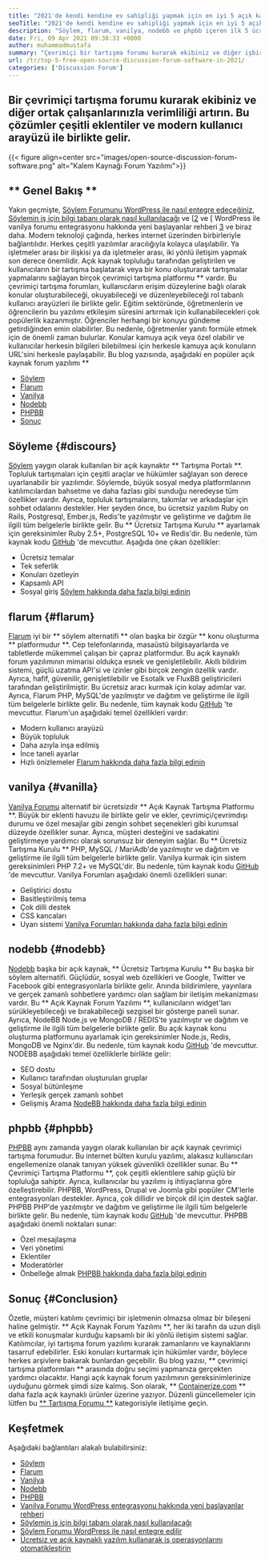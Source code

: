 ```yaml
---
title: "2021'de kendi kendine ev sahipliği yapmak için en iyi 5 açık kaynaklı forum yazılımı" 
seoTitle: "2021'de kendi kendine ev sahipliği yapmak için en iyi 5 açık kaynaklı forum yazılımı" 
description: "Söylem, flarum, vanilya, nodebb ve phpbb içeren ilk 5 ücretsiz açık kaynak forum yazılımı hakkında bilgi edinmek için bu blog gönderisini inceleyin." 
date: Fri, 09 Apr 2021 09:38:33 +0000
author: muhammadmustafa
summary: "Çevrimiçi bir tartışma forumu kurarak ekibiniz ve diğer işbirlikçileriyle verimliliği artırın. Bu çözümler çeşitli eklentiler ve modern kullanıcı arayüzü ile birlikte gelir." 
url: /tr/top-5-free-open-source-discussion-forum-software-in-2021/
categories: ['Discussion Forum']
---
```


## Bir çevrimiçi tartışma forumu kurarak ekibiniz ve diğer ortak çalışanlarınızla verimliliği artırın. Bu çözümler çeşitli eklentiler ve modern kullanıcı arayüzü ile birlikte gelir.

{{< figure align=center src="images/open-source-discussion-forum-software.png" alt="Kalem Kaynağı Forum Yazılımı">}}


## ** Genel Bakış **
Yakın geçmişte, [Söylem Forumunu WordPress ile nasıl entegre edeceğiniz][1], [Söylemin iş için bilgi tabanı olarak nasıl kullanılacağı][2] ve [[2] ve [ WordPress ile vanilya forumu entegrasyonu hakkında yeni başlayanlar rehberi [3] ve biraz daha. Modern teknoloji çağında, herkes internet üzerinden birbirleriyle bağlantılıdır. Herkes çeşitli yazılımlar aracılığıyla kolayca ulaşılabilir. Ya işletmeler arası bir ilişkisi ya da işletmeler arası, iki yönlü iletişim yapmak son derece önemlidir. Açık kaynak topluluğu tarafından geliştirilen ve kullanıcıların bir tartışma başlatarak veya bir konu oluşturarak tartışmalar yapmalarını sağlayan birçok çevrimiçi tartışma platformu ** vardır.
Bu çevrimiçi tartışma forumları, kullanıcıların erişim düzeylerine bağlı olarak konular oluşturabileceği, okuyabileceği ve düzenleyebileceği rol tabanlı kullanıcı arayüzleri ile birlikte gelir. Eğitim sektöründe, öğretmenlerin ve öğrencilerin bu yazılımı etkileşim süresini artırmak için kullanabilecekleri çok popülerlik kazanmıştır. Öğrenciler herhangi bir konuyu gündeme getirdiğinden emin olabilirler. Bu nedenle, öğretmenler yanıtı formüle etmek için de önemli zaman bulurlar. Konular kamuya açık veya özel olabilir ve kullanıcılar herkesin bilgileri bilebilmesi için herkesle kamuya açık konuların URL'sini herkesle paylaşabilir. Bu blog yazısında, aşağıdaki en popüler açık kaynak forum yazılımı **
  * [Söylem][4]
  * [Flarum][5]
  * [Vanilya][6]
  * [Nodebb][7]
  * [PHPBB][8]
  * [Sonuç][9]

## Söyleme {#discours}
[Söylem][10] yaygın olarak kullanılan bir açık kaynaktır ** Tartışma Portalı **. Topluluk tartışmaları için çeşitli araçlar ve hükümler sağlayan son derece uyarlanabilir bir yazılımdır. Söylemde, büyük sosyal medya platformlarının katılımcılardan bahsetme ve daha fazlası gibi sunduğu neredeyse tüm özellikler vardır. Ayrıca, topluluk tartışmalarını, takımlar ve arkadaşlar için sohbet odalarını destekler. Her şeyden önce, bu ücretsiz yazılım Ruby on Rails, Postgresql, Ember.js, Redis'te yazılmıştır ve geliştirme ve dağıtım ile ilgili tüm belgelerle birlikte gelir. Bu ** Ücretsiz Tartışma Kurulu ** ayarlamak için gereksinimler Ruby 2.5+, PostgreSQL 10+ ve Redis'dir. Bu nedenle, tüm kaynak kodu [GitHub][11] 'de mevcuttur.
Aşağıda öne çıkan özellikler:
  * Ücretsiz temalar
  * Tek seferlik
  * Konuları özetleyin
  * Kapsamlı API
  * Sosyal giriş
[Söylem hakkında daha fazla bilgi edinin][12]

## flarum {#flarum}
[Flarum][13] iyi bir ** söylem alternatifi ** olan başka bir özgür ** konu oluşturma ** platformudur **. Cep telefonlarında, masaüstü bilgisayarlarda ve tabletlerde mükemmel çalışan bir çapraz platformdur. Bu açık kaynaklı forum yazılımının mimarisi oldukça esnek ve genişletilebilir. Akıllı bildirim sistemi, güçlü uzatma API'si ve izinler gibi birçok zengin özellik vardır. Ayrıca, hafif, güvenilir, genişletilebilir ve Esotalk ve FluxBB geliştiricileri tarafından geliştirilmiştir. Bu ücretsiz aracı kurmak için kolay adımlar var. Ayrıca, Flarum PHP, MySQL'de yazılmıştır ve dağıtım ve geliştirme ile ilgili tüm belgelerle birlikte gelir. Bu nedenle, tüm kaynak kodu [GitHub][14] 'te mevcuttur.
Flarum'un aşağıdaki temel özellikleri vardır:
  * Modern kullanıcı arayüzü
  * Büyük topluluk
  * Daha azıyla inşa edilmiş
  * İnce taneli ayarlar
  * Hızlı önizlemeler
[Flarum hakkında daha fazla bilgi edinin][15]

## vanilya {#vanilla}
[Vanilya Forumu][16] alternatif bir ücretsizdir ** Açık Kaynak Tartışma Platformu **. Büyük bir eklenti havuzu ile birlikte gelir ve ekler, çevrimiçi/çevrimdışı durumu ve özel mesajlar gibi zengin sohbet seçenekleri gibi kurumsal düzeyde özellikler sunar. Ayrıca, müşteri desteğini ve sadakatini geliştirmeye yardımcı olarak sorunsuz bir deneyim sağlar. Bu ** Ücretsiz Tartışma Kurulu ** PHP, MySQL / MariAdb'de yazılmıştır ve dağıtım ve geliştirme ile ilgili tüm belgelerle birlikte gelir. Vanilya kurmak için sistem gereksinimleri PHP 7.2+ ve MySQL'dir. Bu nedenle, tüm kaynak kodu [GitHub][17] 'de mevcuttur.
Vanilya Forumları aşağıdaki önemli özellikleri sunar:
  * Geliştirici dostu
  * Basitleştirilmiş tema
  * Çok dilli destek
  * CSS kancaları
  * Uyarı sistemi
[Vanilya Forumları hakkında daha fazla bilgi edinin][18]

## nodebb {#nodebb}
[Nodebb][19] başka bir açık kaynak, ** Ücretsiz Tartışma Kurulu ** Bu başka bir söylem alternatifi. Güçlüdür, sosyal web özellikleri ve Google, Twitter ve Facebook gibi entegrasyonlarla birlikte gelir. Anında bildirimlere, yayınlara ve gerçek zamanlı sohbetlere yardımcı olan sağlam bir iletişim mekanizması vardır. Bu ** Açık Kaynak Forum Yazılımı **, kullanıcıların widget'ları sürükleyebileceği ve bırakabileceği sezgisel bir gösterge paneli sunar. Ayrıca, NodeBB Node.js ve MongoDB / REDIS'te yazılmıştır ve dağıtım ve geliştirme ile ilgili tüm belgelerle birlikte gelir. Bu açık kaynak konu oluşturma platformunu ayarlamak için gereksinimler Node.js, Redis, MongoDB ve Nginx'dir. Bu nedenle, tüm kaynak kodu [GitHub][20] 'de mevcuttur.
NODEBB aşağıdaki temel özelliklerle birlikte gelir:
  * SEO dostu
  * Kullanıcı tarafından oluşturulan gruplar
  * Sosyal bütünleşme
  * Yerleşik gerçek zamanlı sohbet
  * Gelişmiş Arama
[NodeBB hakkında daha fazla bilgi edinin][21]

## phpbb {#phpbb}
[PHPBB][22] aynı zamanda yaygın olarak kullanılan bir açık kaynak çevrimiçi tartışma forumudur. Bu internet bülten kurulu yazılımı, alakasız kullanıcıları engellemenize olanak tanıyan yüksek güvenlikli özellikler sunar. Bu ** Çevrimiçi Tartışma Platformu **, çok çeşitli eklentilere sahip güçlü bir topluluğa sahiptir. Ayrıca, kullanıcılar bu yazılımı iş ihtiyaçlarına göre özelleştirebilir. PHPBB, WordPress, Drupal ve Joomla gibi popüler CM'lerle entegrasyonları destekler. Ayrıca, çok dillidir ve birçok dil için destek sağlar. PHPBB PHP'de yazılmıştır ve dağıtım ve geliştirme ile ilgili tüm belgelerle birlikte gelir. Bu nedenle, tüm kaynak kodu [GitHub][23] 'de mevcuttur.
PHPBB aşağıdaki önemli noktaları sunar:
  * Özel mesajlaşma
  * Veri yönetimi
  * Eklentiler
  * Moderatörler
  * Önbelleğe almak
[PHPBB hakkında daha fazla bilgi edinin][24]

## Sonuç {#Conclusion}
Özetle, müşteri katılımı çevrimiçi bir işletmenin olmazsa olmaz bir bileşeni haline gelmiştir. ** Açık Kaynak Forum Yazılımı **, her iki tarafın da uzun dişli ve etkili konuşmalar kurduğu kapsamlı bir iki yönlü iletişim sistemi sağlar. Katılımcılar, iyi tartışma forum yazılımı kurarak zamanlarını ve kaynaklarını tasarruf edebilirler. Eski konuları kurtarmak için hükümler vardır, böylece herkes arşivlere bakarak bunlardan geçebilir. Bu blog yazısı, ** çevrimiçi tartışma platformları ** arasında doğru seçimi yapmanıza gerçekten yardımcı olacaktır. Hangi açık kaynak forum yazılımının gereksinimlerinize uyduğunu görmek şimdi size kalmış.
Son olarak, ** [Containerize.com][25] ** daha fazla açık kaynaklı ürünler üzerine yazıyor. Düzenli güncellemeler için lütfen bu [** Tartışma Forumu **][26] kategorisiyle iletişime geçin.

## Keşfetmek
Aşağıdaki bağlantıları alakalı bulabilirsiniz:
  * [Söylem][10]
  * [Flarum][13]
  * [Vanilya][16]
  * [Nodebb][19]
  * [PHPBB][22]
  * [Vanilya Forumu WordPress entegrasyonu hakkında yeni başlayanlar rehberi][27]
  * [Söylemin iş için bilgi tabanı olarak nasıl kullanılacağı][2]
  * [Söylem Forumu WordPress ile nasıl entegre edilir][1]
  * [Ücretsiz ve açık kaynaklı yazılım kullanarak iş operasyonlarını otomatikleştirin][28]

  
[1]: https://blog.containerize.com/blogging/how-to-integrate-discourse-forum-with-wordpress/
[2]: https://blog.containerize.com/discussion-forum/how-to-use-discourse-as-a-knowledge-base/
[3]: https://blog.containerize.com/blogging/how-to-a-install-plugin-in-wordpress-vanilla-forum/
[4]: #Discourse
[5]: #Flarum
[6]: #Vanilla
[7]: #NodeBB
[8]: #phpBB
[9]: #Conclusion
[10]: https://products.containerize.com/discussion-forum/discourse
[11]: https://github.com/discourse/discourse
[12]: https://www.discourse.org/
[13]: https://products.containerize.com/discussion-forum/flarum
[14]: https://github.com/flarum/flarum
[15]: http://flarum.org
[16]: https://products.containerize.com/discussion-forum/vanilla
[17]: https://github.com/vanilla/vanilla
[18]: https://open.vanillaforums.com/
[19]: https://products.containerize.com/discussion-forum/nodebb
[20]: https://github.com/NodeBB/NodeBB
[21]: https://nodebb.org/
[22]: https://products.containerize.com/discussion-forum/phpbb
[23]: https://github.com/phpbb/phpbb
[24]: https://www.phpbb.com/
[25]: https://www.containerize.com/
[26]: https://products.containerize.com/discussion-forum/
[27]: https://blog.containerize.com/blogging/how-to-a-install-plugin-in-wordpress-vanilla-forum/
[28]: https://blog.containerize.com/blogging/automate-business-operations-using-open-source-software/
